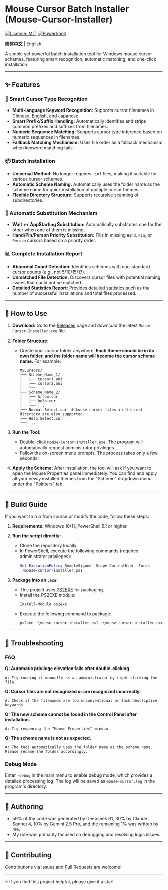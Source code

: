 # Mouse Cursor Batch Installer (Mouse-Cursor-Installer)

[![License: MIT](https://img.shields.io/badge/License-MIT-yellow.svg)](https://opensource.org/licenses/MIT)
[![PowerShell](https://img.shields.io/badge/PowerShell-5.1%2B-blue.svg)](https://docs.microsoft.com/en-us/powershell/)

[**简体中文**](./README.md) | English

A simple yet powerful batch installation tool for Windows mouse cursor schemes, featuring smart recognition, automatic matching, and one-click installation.

---

## ✨ Features

### 🎯 Smart Cursor Type Recognition

- **Multi-language Keyword Recognition:** Supports cursor filenames in Chinese, English, and Japanese.
- **Smart Prefix/Suffix Handling:** Automatically identifies and strips common prefixes and suffixes from filenames.
- **Numeric Sequence Matching:** Supports cursor type inference based on numeric sequences in filenames.
- **Fallback Matching Mechanism:** Uses file order as a fallback mechanism when keyword matching fails.

### 📦 Batch Installation

- **Universal Method:** No longer requires `.inf` files, making it suitable for various cursor schemes.
- **Automatic Scheme Naming:** Automatically uses the folder name as the scheme name for quick installation of multiple cursor themes.
- **Flexible Directory Structure:** Supports recursive scanning of subdirectories.

### 🔄 Automatic Substitution Mechanism

- **Wait ↔ AppStarting Substitution:** Automatically substitutes one for the other when one of them is missing.
- **Hand/Pin/Person Priority Substitution:** Fills in missing `Hand`, `Pin`, or `Person` cursors based on a priority order.

### 📊 Complete Installation Report

- **Abnormal Count Detection:** Identifies schemes with non-standard cursor counts (e.g., not 5/10/15/17).
- **Unmatched File Detection:** Discovers cursor files with potential naming issues that could not be matched.
- **Detailed Statistics Report:** Provides detailed statistics such as the number of successful installations and total files processed.

---

## 🚀 How to Use

1.  **Download:** Go to the [Releases](https://github.com/unc611/Mouse-Cursor-Installer/releases) page and download the latest `Mouse-Cursor-Installer.exe` file.

2.  **Folder Structure:**
    - Create your cursor folder anywhere. **Each theme should be in its own folder, and the folder name will become the cursor scheme name.** For example:
      ```
      MyCursors/
      ├── Scheme_Name_1/
      │   ├── cursor1.ani
      │   ├── cursor2.ani
      │   └── ...
      ├── Scheme_Name_2/
      │   ├── Arrow.cur
      │   ├── help.cur
      │   └── ...
      ├── Normal Select.cur  # Loose cursor files in the root directory are also supported.
      ├── Help Select.cur
      └── ...
      ```

3.  **Run the Tool:**
    - Double-click `Mouse-Cursor-Installer.exe`. The program will automatically request administrator privileges.
    - Follow the on-screen menu prompts. The process takes only a few seconds!

4.  **Apply the Scheme:** After installation, the tool will ask if you want to open the Mouse Properties panel immediately. You can find and apply all your newly installed themes from the "Scheme" dropdown menu under the "Pointers" tab.

---

## 🔧 Build Guide

If you want to run from source or modify the code, follow these steps:

1.  **Requirements:** Windows 10/11, PowerShell 5.1 or higher.

2.  **Run the script directly:**
    - Clone the repository locally.
    - In PowerShell, execute the following commands (requires administrator privileges):
      ```powershell
      Set-ExecutionPolicy RemoteSigned -Scope CurrentUser -Force
      ./mouse-cursor-installer.ps1
      ```

3.  **Package into an `.exe`:**
    - This project uses [PS2EXE](https://github.com/MScholtes/PS2EXE) for packaging.
    - Install the PS2EXE module:
      ```powershell
      Install-Module ps2exe
      ```
    - Execute the following command to package:
      ```powershell
      ps2exe .\mouse-cursor-installer.ps1 .\mouse-cursor-installer.exe
      ```

---

## 🐛 Troubleshooting

### FAQ

**Q: Automatic privilege elevation fails after double-clicking.**
```
A: Try running it manually as an administrator by right-clicking the file.
```

**Q: Cursor files are not recognized or are recognized incorrectly.**
```
A: Check if the filenames are too unconventional or lack descriptive keywords.
```

**Q: The new scheme cannot be found in the Control Panel after installation.**
```
A: Try reopening the "Mouse Properties" window.
```

**Q: The scheme name is not as expected.**
```
A: The tool automatically uses the folder name as the scheme name. Please rename the folder accordingly.
```

### Debug Mode

Enter `-debug` in the main menu to enable debug mode, which provides a detailed processing log. The log will be saved as `mouse-cursor.log` in the program's directory.

---

## 📄 Authoring

- 59% of the code was generated by Deepseek R1, 30% by Claude Sonnet 4, 10% by Gemini 2.5 Pro, and the remaining 1% was written by me.
- My role was primarily focused on debugging and resolving logic issues.

---

## 🤝 Contributing

Contributions via Issues and Pull Requests are welcome!

---

⭐ If you find this project helpful, please give it a star!